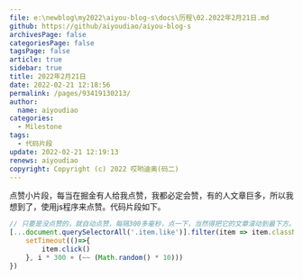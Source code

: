 ```yaml
---
file: e:\newblog\my2022\aiyou-blog-s\docs\历程\02.2022年2月21日.md
github: https://github/aiyoudiao/aiyou-blog-s
archivesPage: false
categoriesPage: false
tagsPage: false
article: true
sidebar: true
title: 2022年2月21日
date: 2022-02-21 12:18:56
permalink: /pages/93419130213/
author: 
  name: aiyoudiao
categories: 
  - Milestone
tags: 
  - 代码片段
update: 2022-02-21 12:19:13
renews: aiyoudiao
copyright: Copyright (c) 2022 哎哟迪奥(码二)
---
```


点赞小片段，每当在掘金有人给我点赞，我都必定会赞，有的人文章巨多，所以我想到了，使用js程序来点赞。代码片段如下。

```js
// 只要是没点赞的，就自动点赞，每隔300多毫秒，点一下，当然得把它的文章滚动到最下方。
[...document.querySelectorAll('.item.like')].filter(item => item.className !== 'item like active').forEach((item, i) => {
    setTimeout(()=>{
        item.click()
    }, i * 300 + (~~ (Math.random() * 10)))
})
```

<!-- more -->

